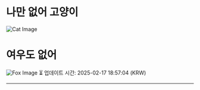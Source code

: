
# 나만 없어 고양이

![Cat Image](https://cdn2.thecatapi.com/images/20f.png)

# 여우도 없어
![Fox Image](https://randomfox.ca/images/98.jpg)
⏳ 업데이트 시간: 2025-02-17 18:57:04 (KRW)

---
